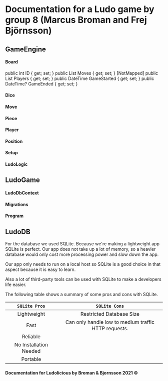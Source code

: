 # Documentation for a Ludo game by group 8 (Marcus Broman and Frej Björnsson) 

## GameEngine
#### Board
public int ID { get; set; }
public List<Move> Moves { get; set; }
[NotMapped]
public List<Player> Players { get; set; }
public DateTime GameStarted { get; set; }
public DateTime? GameEnded { get; set; }

#### Dice
####  Move
####  Piece
#### Player
#### Position
#### Setup
#### LudoLogic

## LudoGame
#### LudoDbContext
#### Migrations
#### Program

## LudoDB

For the database we used SQLite. Because we're making a lightweight app SQLite is perfect. Our app does not take up a lot of memory, so a heavier database would only cost more processing power and slow down the app.

Our app only needs to run on a local host so SQLite is a good choice in that aspect because it is easy to learn. 

Also a lot of third-party tools can be used with SQLite to make a developers life easier. 

The following table shows a summary of some pros and cons with SQLite.

| `SQLite Pros`           | `SQLite Cons`                                         | 
| :-------------:         |:-------------:                                        | 
| Lightweight             | Restricted Database Size                              | 
| Fast                    | Can only handle low to medium traffic HTTP requests.  |
| Reliable                |                                                       |
| No Installation Needed  |                                                       |
| Portable                |                                                       |


#### Documentation for Ludolicious by Broman & Bjornsson 2021 ©

